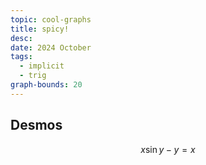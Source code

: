 ```yaml
---
topic: cool-graphs
title: spicy!
desc: 
date: 2024 October
tags:
  - implicit
  - trig
graph-bounds: 20
---
```



## Desmos
```math
x\sin y-y=x
```
